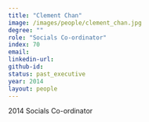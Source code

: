 ```yaml
---
title: "Clement Chan"
image: /images/people/clement_chan.jpg
degree: ""
role: "Socials Co-ordinator"
index: 70
email:
linkedin-url:
github-id:
status: past_executive
year: 2014
layout: people
---
```

2014 Socials Co-ordinator

